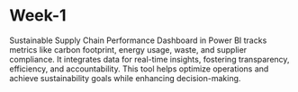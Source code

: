 # Week-1
 Sustainable Supply Chain Performance Dashboard in Power BI tracks metrics like carbon footprint, energy usage, waste, and supplier compliance. It integrates data for real-time insights, fostering transparency, efficiency, and accountability. This tool helps optimize operations and achieve sustainability goals while enhancing decision-making.
